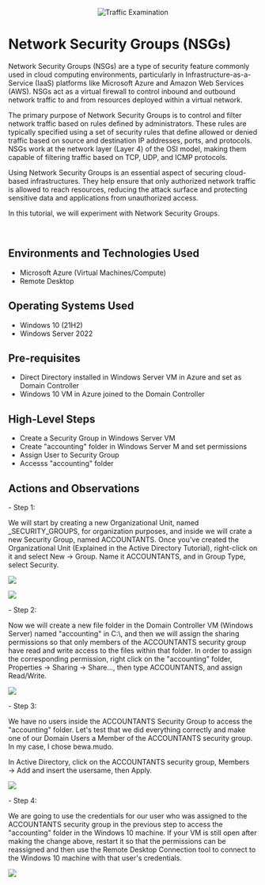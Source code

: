 <p align="center">
<img src="https://i.imgur.com/Ua7udoS.png" alt="Traffic Examination"/>
</p>

<h1>Network Security Groups (NSGs)</h1>
<p>
Network Security Groups (NSGs) are a type of security feature commonly used in cloud computing environments, particularly in Infrastructure-as-a-Service (IaaS) platforms like Microsoft Azure and Amazon Web Services (AWS). NSGs act as a virtual firewall to control inbound and outbound network traffic to and from resources deployed within a virtual network.
</p>
<p>
The primary purpose of Network Security Groups is to control and filter network traffic based on rules defined by administrators. These rules are typically specified using a set of security rules that define allowed or denied traffic based on source and destination IP addresses, ports, and protocols. NSGs work at the network layer (Layer 4) of the OSI model, making them capable of filtering traffic based on TCP, UDP, and ICMP protocols.
</p>
<p>
Using Network Security Groups is an essential aspect of securing cloud-based infrastructures. They help ensure that only authorized network traffic is allowed to reach resources, reducing the attack surface and protecting sensitive data and applications from unauthorized access.
</p>
<p>
In this tutorial, we will experiment with Network Security Groups.
</p>  <br />

<h2>Environments and Technologies Used</h2>

- Microsoft Azure (Virtual Machines/Compute)
- Remote Desktop

<h2>Operating Systems Used </h2>

- Windows 10 (21H2)
- Windows Server 2022

<h2>Pre-requisites</h2>

- Direct Directory installed in Windows Server VM in Azure and set as Domain Controller
- Windows 10 VM in Azure joined to the Domain Controller


<h2>High-Level Steps</h2>

- Create a Security Group in Windows Server VM
- Create "accounting" folder in Windows Server M and set permissions
- Assign User to Security Group
- Accesss "accounting" folder

<h2>Actions and Observations</h2>

<p>
- Step 1:
<p>
We will start by creating a new Organizational Unit, named _SECURITY_GROUPS, for organization purposes, and inside we will crate a new Security Group, named ACCOUNTANTS. Once you've created the Organizational Unit (Explained in the Active Directory Tutorial), right-click on it and select New → Group. Name it ACCOUNTANTS, and in Group Type, select Security.
</p>

<img src="https://github.com/mariamcpherson/securitygroups/assets/139581822/bc274955-fb5e-42b8-8eb8-d2bd92c0c4d3"/>
</p>

<img src="https://github.com/mariamcpherson/securitygroups/assets/139581822/8a36a6bd-2552-4545-920b-187946f85091"/>
</p>

<p>
- Step 2:
<p>
Now we will create a new file folder in the Domain Controller VM (Windows Server) named "accounting" in C:\, and then we will assign the sharing permissions so that only members of the ACCOUNTANTS security group have read and write access to the files within that folder. In order to assign the corresponding permission, right click on the "accounting" folder, Properties → Sharing → Share..., then type ACCOUNTANTS, and assign Read/Write.
</p>

<p>
<img src="https://github.com/mariamcpherson/securitygroups/assets/139581822/c07821bf-a633-42a8-97b8-68b4e66a8844"/>
</p>

<p>
- Step 3:
</p>

<p>
We have no users inside the ACCOUNTANTS Security Group to access the "accounting" folder. Let's test that we did everything correctly and make one of our Domain Users a Member of the ACCOUNTANTS security group. In my case, I chose bewa.mudo.
</p>
<p>
In Active Directory, click on the ACCOUNTANTS security group, Members → Add and insert the usersame, then Apply. 
</p>
<p>
<img src="https://github.com/mariamcpherson/securitygroups/assets/139581822/47cd0757-52a3-42cc-99cc-d1d9d81cb04d)"/>
</p>

<p>
- Step 4:
</p>
<p>
We are going to use the credentials for our user who was assigned to the ACCOUNTANTS security group in the previous step to access the "accounting" folder in the Windows 10 machine. If your VM is still open after making the change above, restart it so that the permissions can be reassigned and then use the Remote Desktop Connection tool to connect to the Windows 10 machine with that user's credentials.  
</p>

<p>
<img src="https://github.com/mariamcpherson/securitygroups/assets/139581822/3140ae52-56ad-43d4-bdea-bad28c902ede"/>
</p>
<br />
